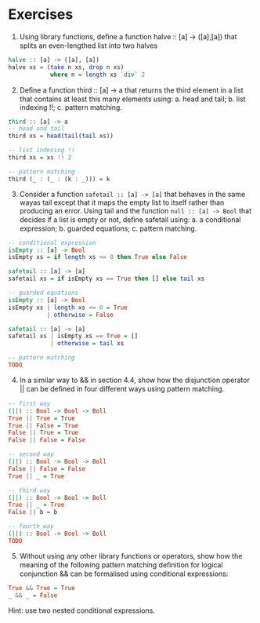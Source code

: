# Exercises

1. Using library functions, deﬁne a function halve :: [a] -> ([a],[a]) that splits an even-lengthed list into two halves

```haskell
halve :: [a] -> ([a], [a])
halve xs = (take n xs, drop n xs)
            where n = length xs `div` 2
```

2. Deﬁne a function third :: [a] -> a that returns the third element in a list that contains at least this many elements using:
   a. head and tail;
   b. list indexing !!;
   c. pattern matching.

```haskell
third :: [a] -> a
-- head and tail
third xs = head(tail(tail xs))

-- list indexing !!
third xs = xs !! 2

-- pattern matching
third (_ : (_ : (k : _))) = k
```

3. Consider a function `safetail :: [a] -> [a]` that behaves in the same wayas tail except that it maps the empty list to itself rather than producing an error. Using tail and the function `null :: [a] -> Bool` that decides if a list is empty or not, deﬁne safetail using:
   a. a conditional expression;
   b. guarded equations;
   c. pattern matching.

```haskell
-- conditional expression
isEmpty :: [a] -> Bool
isEmpty xs = if length xs <= 0 then True else False

safetail :: [a] -> [a]
safetail xs = if isEmpty xs == True then [] else tail xs

-- guarded equations
isEmpty :: [a] -> Bool
isEmpty xs | length xs <= 0 = True
           | otherwise = False

safetail :: [a] -> [a]
safetail xs | isEmpty xs == True = []
            | otherwise = tail xs

-- pattern matching
TODO
```

4. In a similar way to && in section 4.4, show how the disjunction operator || can be deﬁned in four diﬀerent ways using pattern matching.

```haskell
-- first way
(||) :: Bool -> Bool -> Boll
True || True = True
True || False = True
False || True = True
False || False = False

-- second way
(||) :: Bool -> Bool -> Boll
False || False = False
True || _ = True

-- third way
(||) :: Bool -> Bool -> Boll
True || _ = True
False || b = b

-- fourth way
(||) :: Bool -> Bool -> Boll
TODO
```

5. Without using any other library functions or operators, show how the meaning of the following pattern matching deﬁnition for logical conjunction && can be formalised using conditional expressions:

```haskell
True && True = True
_ && _ = False
```

Hint: use two nested conditional expressions.
